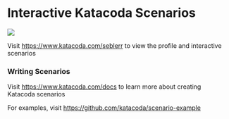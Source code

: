 # Interactive Katacoda Scenarios

[![](http://shields.katacoda.com/katacoda/seblerr/count.svg)](https://www.katacoda.com/seblerr "Get your profile on Katacoda.com")

Visit https://www.katacoda.com/seblerr to view the profile and interactive scenarios

### Writing Scenarios
Visit https://www.katacoda.com/docs to learn more about creating Katacoda scenarios

For examples, visit https://github.com/katacoda/scenario-example
